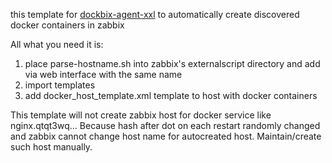 this template for [dockbix-agent-xxl](https://github.com/monitoringartist/dockbix-agent-xxl) to automatically create discovered docker containers in zabbix

All what you need it is:
1. place parse-hostname.sh into zabbix's externalscript directory and add via web interface with the same name
2. import templates
3. add docker_host_template.xml template to host with docker containers


This template will not create zabbix host for docker service like nginx.qtqt3wq... Because hash after dot on each restart randomly changed and zabbix cannot change host name for autocreated host. Maintain/create such host manually.
